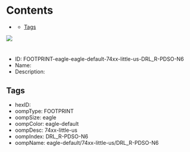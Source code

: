 



Contents
========

* [](#)
	* [Tags](#tags)
  
![][im]
# 

- ID: FOOTPRINT-eagle-eagle-default-74xx-little-us-DRL_R-PDSO-N6
- Name: 
- Description: 

## Tags

- hexID: 
- oompType: FOOTPRINT
- oompSize: eagle
- oompColor: eagle-default
- oompDesc: 74xx-little-us
- oompIndex: DRL_R-PDSO-N6
- oompName: eagle-default/74xx-little-us/DRL_R-PDSO-N6



[im]: image.png

